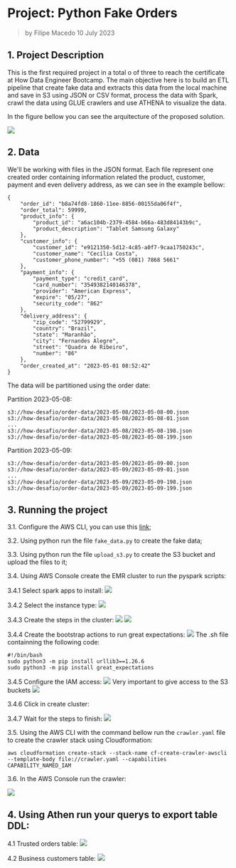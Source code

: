 # Project: Python Fake Orders

> by Filipe Macedo 10 July 2023

## 1. Project Description

This is the first required project in a total o of three to reach the certificate at How Data Engineer Bootcamp. The main objective here is to build an ETL pipeline that create fake data and extracts this data from the local machine and save in S3 using JSON or CSV format, process the data with Spark, crawl the data using GLUE crawlers and use ATHENA to visualize the data.

In the figure bellow you can see the arquitecture of the proposed solution.

![](img/pipeline.jpg)

## 2. Data

We'll be working with files in the JSON format. Each file represent one created order containing information related the product, customer, payment and even delivery address, as we can see in the example bellow:

```
{
    "order_id": "b8a74fd8-1860-11ee-8856-00155da06f4f",
    "order_total": 59999,
    "product_info": {
        "product_id": "a6ac104b-2379-4584-b66a-483d84143b9c",
        "product_description": "Tablet Samsung Galaxy"
    },
    "customer_info": {
        "customer_id": "e9121350-5d12-4c85-a0f7-9caa1750243c",
        "customer_name": "Cecília Costa",
        "customer_phone_number": "+55 (081) 7868 5661"
    },
    "payment_info": {
        "payment_type": "credit_card",
        "card_number": "3549382140146378",
        "provider": "American Express",
        "expire": "05/27",
        "security_code": "862"
    },
    "delivery_address": {
        "zip_code": "52799929",
        "country": "Brazil",
        "state": "Maranhão",
        "city": "Fernandes Alegre",
        "street": "Quadra de Ribeiro",
        "number": "86"
    },
    "order_created_at": "2023-05-01 08:52:42"
}
```

The data will be partitioned using the order date:

Partition 2023-05-08:
```
s3://how-desafio/order-data/2023-05-08/2023-05-08-00.json
s3://how-desafio/order-data/2023-05-08/2023-05-08-01.json
...
s3://how-desafio/order-data/2023-05-08/2023-05-08-198.json
s3://how-desafio/order-data/2023-05-08/2023-05-08-199.json
```
Partition 2023-05-09:
```
s3://how-desafio/order-data/2023-05-09/2023-05-09-00.json
s3://how-desafio/order-data/2023-05-09/2023-05-09-01.json
...
s3://how-desafio/order-data/2023-05-09/2023-05-09-198.json
s3://how-desafio/order-data/2023-05-09/2023-05-09-199.json
```

## 3. Running the project

3.1. Configure the AWS CLI, you can use this [link](https://docs.aws.amazon.com/cli/latest/userguide/cli-chap-configure.html);

3.2. Using python run the file `fake_data.py` to create the fake data;

3.3. Using python run the file `upload_s3.py` to create the S3 bucket and upload the files to it;

3.4. Using AWS Console create the EMR cluster to run the pyspark scripts:

3.4.1 Select spark apps to install:
![](img/emr-1.jpg)

3.4.2 Select the instance type:
![](img/emr-2.jpg)

3.4.3 Create the steps in the cluster:
![](img/emr-3.jpg)
![](img/emr-4.jpg)

3.4.4 Create the bootstrap actions to run great expectations:
![](img/emr-5.jpg)
The .sh file containning the following code:
```
#!/bin/bash
sudo python3 -m pip install urllib3==1.26.6
sudo python3 -m pip install great_expectations
```
3.4.5 Configure the IAM access:
![](img/emr-6.jpg)
Very important to give access to the S3 buckets
![](img/emr-7.jpg)

3.4.6 Click in create cluster:

3.4.7 Wait for the steps to finish:
![](img/emr-steps.jpg)

3.5. Using the AWS CLI with the command bellow run the `crawler.yaml` file to create the crawler stack using Cloudformation:

```
aws cloudformation create-stack --stack-name cf-create-crawler-awscli --template-body file://crawler.yaml --capabilities CAPABILITY_NAMED_IAM
 ```

3.6. In the AWS Console run the crawler:

![](img/crawler_run.jpg)

## 4. Using Athen run your querys to export table DDL:

4.1 Trusted orders table:
    ![](img/orders-ddl.jpg)

4.2 Business customers table:
    ![](img/customers-ddl.jpg)
